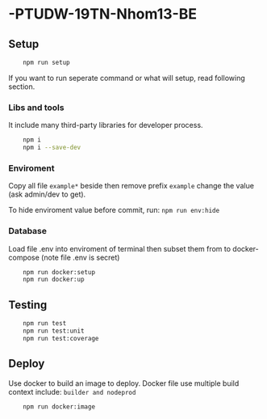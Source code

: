 # -PTUDW-19TN-Nhom13-BE

## Setup 
```bash
    npm run setup
```
If you want to run seperate command or what will setup, read following section.
### Libs and tools
It include many third-party libraries for developer process.

```bash
    npm i
    npm i --save-dev
```
### Enviroment
  Copy all file ```example*``` beside then remove prefix ```example``` change the value (ask admin/dev to get).
  
  To hide enviroment value before commit, run: ```npm run env:hide```

### Database
Load file .env into enviroment of terminal then subset them from  to docker-compose (note file .env is secret)
```bash
    npm run docker:setup
    npm run docker:up
```


## Testing
```bash
    npm run test
    npm run test:unit
    npm run test:coverage
```

## Deploy
Use docker to build an image to deploy. Docker file use multiple build context include: ```builder and nodeprod```
```bash
    npm run docker:image
```


